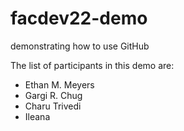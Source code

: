 # facdev22-demo

demonstrating how to use GitHub

The list of participants in this demo are:

- Ethan M. Meyers
- Gargi R. Chug
- Charu Trivedi
- Ileana
